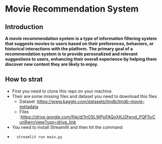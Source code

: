 # Movie Recommendation System

## Introduction

**A movie recommendation system is a type of information filtering system that suggests movies to users based on their preferences, behaviors, or historical interactions with the platform. The primary goal of a recommendation system is to provide personalized and relevant suggestions to users, enhancing their overall experience by helping them discover new content they are likely to enjoy.**

## How to strat
* First you need to clone this repo on your machine
* Their are some missing files and dataset you need to download this files
    * Dataset :https://www.kaggle.com/datasets/tmdb/tmdb-movie-metadata
    * Files :https://drive.google.com/file/d/1nOSLWPpFAQoXKJ2fwyd_PQF5yCunRwrr/view?usp=drive_link
* You need to install Streamilit and then hit the command
*       streamlit run main.py

